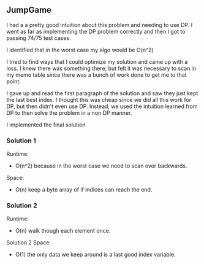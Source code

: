 ## JumpGame

I had a a pretty good intuition about this problem and needing to use DP.
I went as far as implementing the DP problem correctly and then I got to passing 74/75 test cases.

I identified that in the worst case my algo would be O(n^2)

I tried to find ways that I could optimize my solution and came up with a loss. I knew there was something there,
but felt it was necessary to scan in my memo table since there was a bunch of work done to get me to that point.

I gave up and read the first paragraph of the solution and saw they just kept the last best index.
I thought this was cheap since we did all this work for DP, but then didn't even use DP. 
Instead, we used the intuition learned from DP to then solve the problem in a non DP manner.

I implemented the final solution

### Solution 1
Runtime:
- O(n^2) because in the worst case we need to scan over backwards.

Space:
- O(n) keep a byte array of if indices can reach the end.

### Solution 2
Runtime:
- O(n) walk though each element once.

Solution 2 Space: 
- O(1) the only data we keep around is a last good index variable.
